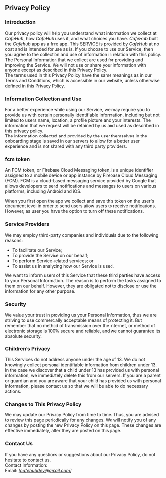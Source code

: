 Privacy Policy  
----------------

### Introduction  
Our privacy policy will help you understand what information we collect at *CafeHub*, how *CafeHub* uses it, and what choices you have.
*CafeHub* built the *Cafehub* app as a free app. This SERVICE is provided by *CafeHub* at no cost and is intended for use as is.
If you choose to use our Service, then you agree to the collection and use of information in  relation with this policy. The Personal Information that we collect are used for providing and improving the Service. We will not use or share your information with anyone except as described in this Privacy Policy.  
The terms used in this Privacy Policy have the same meanings as in our Terms and Conditions, which is accessible in our website, unless otherwise  defined in this Privacy Policy.

### Information Collection and Use  
For a better experience while using our Service, we may require you to provide us with certain personally identifiable information, including but not limited to users name, location, a profile picture and your interests. The information that we request will be retained by us and used as described in this privacy policy.  
The information collected and provided by the user themselves in the onboarding stage is saved in our servers to allow for a better user experience and  is not shared with any third party providers.

### fcm token  
An FCM token, or Firebase Cloud Messaging token, is a unique identifier assigned to a mobile device or app instance by Firebase Cloud Messaging (FCM). FCM is a cloud-based messaging service provided by Google that allows developers to send notifications and messages to users on various platforms, including Android and iOS.

When you first open the app we collect and save this token on the user's document level in order to send users allow users to receive notifications. However, as user you have the option to turn off these notifications. 



### Service Providers  
We may employ third-party companies and individuals due to the following reasons:  
* To facilitate our Service;
* To provide the Service on our behalf;
* To perform Service-related services; or
* To assist us in analyzing how our Service is used.  

We want to inform users of this Service that these third parties have access to your Personal Information. The reason is to perform the tasks assigned to them on our behalf. However, they are obligated not to disclose or use the information for any other purpose.  

### Security  
We value your trust in providing us your Personal Information, thus we are striving to use commercially acceptable means of protecting it. But remember that no method of transmission over  the internet, or method of electronic storage is 100% secure and reliable, and we cannot guarantee its absolute security.  

### Children’s Privacy  
This Services do not address anyone under the age of 13. We do not knowingly collect personal identifiable information from children under 13. In the case we discover that a child under 13 has provided us with personal information, we immediately delete this from our servers. If you  are  a  parent  or  guardian and you are aware that your child has provided us with personal information, please contact us so that we will be able to do necessary actions.  

### Changes to This Privacy Policy  
We may update our Privacy Policy from time to time. Thus, you are advised to review this page periodically for any changes. We will notify you of any changes by posting the new Privacy Policy on this page. These changes are effective immediately, after they are posted on this page.  

### Contact Us  
If you have any questions or suggestions about our Privacy Policy, do not hesitate to contact us.  
Contact Information:  
Email: *[cafehubdev@gmail.com]*  
